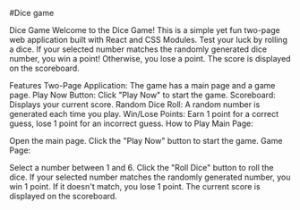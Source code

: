 #Dice game

Dice Game
Welcome to the Dice Game! This is a simple yet fun two-page web application built with React and CSS Modules. Test your luck by rolling a dice. If your selected number matches the randomly generated dice number, you win a point! Otherwise, you lose a point. The score is displayed on the scoreboard.

Features
Two-Page Application: The game has a main page and a game page.
Play Now Button: Click "Play Now" to start the game.
Scoreboard: Displays your current score.
Random Dice Roll: A random number is generated each time you play.
Win/Lose Points: Earn 1 point for a correct guess, lose 1 point for an incorrect guess.
How to Play
Main Page:

Open the main page.
Click the "Play Now" button to start the game.
Game Page:

Select a number between 1 and 6.
Click the "Roll Dice" button to roll the dice.
If your selected number matches the randomly generated number, you win 1 point.
If it doesn't match, you lose 1 point.
The current score is displayed on the scoreboard.
